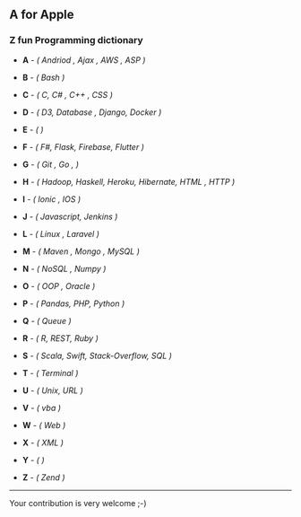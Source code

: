 ## A for Apple 



### Z fun Programming dictionary 

- **A** - *( Andriod , Ajax , AWS , ASP )*

- **B** - *( Bash )*

- **C** - *( C, C# , C++ , CSS )*

- **D** - *( D3, Database , Django, Docker )*

- **E** - *( )*

- **F** - *( F#, Flask, Firebase, Flutter )*

- **G** - *( Git , Go ,  )*

- **H** - *( Hadoop, Haskell, Heroku, Hibernate, HTML , HTTP )*

- **I** - *( Ionic , IOS )*

- **J** - *( Javascript, Jenkins )*

- **L** - *( Linux , Laravel )*

- **M** - *( Maven , Mongo , MySQL )*

- **N** - *( NoSQL , Numpy )*

- **O** - *( OOP , Oracle )*

- **P** - *( Pandas, PHP, Python )*

- **Q** - *( Queue )*

- **R** - *( R, REST, Ruby )*

- **S** - *( Scala, Swift, Stack-Overflow, SQL )*

- **T** - *( Terminal )*
 
- **U** - *( Unix, URL )*

- **V** - *( vba )*

- **W** - *( Web )*

- **X** - *( XML )*

- **Y** - *(  )*

- **Z** - *( Zend )*


---------------------------------------

Your contribution is very welcome ;-) 
